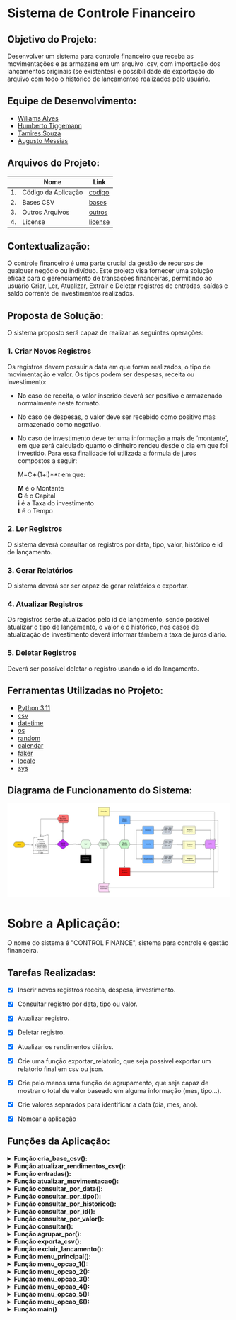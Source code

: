 
# Sistema de Controle Financeiro

## Objetivo do Projeto:

Desenvolver um sistema para controle financeiro que receba as movimentações e as armazene em um arquivo .csv, com importação dos lançamentos originais (se existentes) e possibilidade de exportação do arquivo com todo o histórico de lançamentos realizados pelo usuário.

## Equipe de Desenvolvimento:

- [Wiliams Alves](https://github.com/alves05)
- [Humberto Tiggemann](https://github.com/HumbertoTiggemann)
- [Tamires Souza](https://github.com/tamiresouza)   
- [Augusto Messias](https://github.com/mineironovale) 

## Arquivos do Projeto:

||Nome|Link|
|---|---|---|
|1.|Código da Aplicação|[codigo](./codigo/control_finance.py)|
|2.|Bases CSV|[bases](./codigo/bases/)|
|3.|Outros Arquivos|[outros](./outros/)|
|4.|License|[license](./LICENSE)|

## Contextualização:

O controle financeiro é uma parte crucial da gestão de recursos de qualquer negócio ou indivíduo. Este projeto visa fornecer uma solução eficaz para o gerenciamento de transações financeiras, permitindo ao usuário Criar, Ler, Atualizar, Extrair e Deletar registros de entradas, saídas e saldo corrente de investimentos realizados.

## Proposta de Solução:

O sistema proposto será capaz de realizar as seguintes operações:

### 1. Criar Novos Registros

Os registros devem possuir a data em que foram realizados, o tipo de movimentação e valor. Os tipos podem ser despesas, receita ou investimento:

-   No caso de receita, o valor inserido deverá ser positivo e armazenado normalmente neste formato.
-   No caso de despesas, o valor deve ser recebido como positivo mas armazenado como negativo.
-   No caso de investimento deve ter uma informação a mais de ‘montante’, em que será calculado quanto o dinheiro rendeu desde o dia em que foi investido. Para essa finalidade foi utilizada a fórmula de juros compostos a seguir:

	M=C∗(1+i)***t* em que:
	
	**M** é o Montante  
	**C** é o Capital  
	**i** é a Taxa do investimento  
	**t** é o Tempo  

### 2. Ler Registros

O sistema deverá consultar os registros por data, tipo, valor, histórico e id de lançamento.

### 3. Gerar Relatórios

O sistema deverá ser ser capaz de gerar relatórios e exportar.

### 4. Atualizar Registros

Os registros serão atualizados pelo id de lançamento, sendo possivel atualizar o tipo de lançamento, o valor e o histórico, nos casos de atualização de investimento deverá informar támbem a taxa de juros diário.

### 5. Deletar Registros

Deverá ser possível deletar o registro usando o id do lançamento.

## Ferramentas Utilizadas no Projeto:

- [Python 3.11](https://docs.python.org/3/)
- [csv](https://docs.python.org/3/library/csv.html)  
- [datetime](https://docs.python.org/3/library/datetime.html)  
- [os](https://docs.python.org/3/library/os.html)  
- [random](https://docs.python.org/3/library/random.html)
- [calendar](https://docs.python.org/3/library/calendar.html)
- [faker](https://faker.readthedocs.io/en/master/)
- [locale](https://docs.python.org/pt-br/3.8/library/locale.html)
- [sys](https://docs.python.org/3/library/sys.html)

## Diagrama de Funcionamento do Sistema:
![Fluxo logica](/outros/logica_contro_lfinance.jpg) 

# Sobre a Aplicação:

O nome do sistema é "CONTROL FINANCE", sistema para controle e gestão financeira.

## Tarefas Realizadas:

- [x] Inserir novos registros receita, despesa, investimento.
- [x] Consultar registro por data, tipo ou valor.
- [x] Atualizar registro.
- [x] Deletar registro.
- [x] Atualizar os rendimentos diários.
- [x] Crie uma função exportar_relatorio, que seja possível exportar um relatorio final em csv ou json.
- [x] Crie pelo menos uma função de agrupamento, que seja capaz de mostrar o total de valor baseado em alguma informação (mes, tipo...).
- [x] Crie valores separados para identificar a data (dia, mes, ano).
- [x] Nomear a aplicação


## Funções da Aplicação:


<details>
<summary><b>Função cria_base_csv():</b></summary>

- A função cria uma base pré estruturada para o sistema.

```
def cria_base_csv(numero_linhas: int = 100) -> None:
    '''Função cria base de dados no fromato csv para armazenamento
    dos lançamentos do sitema Control Finance.'''
      
    # Verifica se já existe a base csv    
    if os.path.exists('./bases/base.csv'):
        pass
        
    if not os.path.exists('./bases/base.csv'):
        # Criando cabeçalho
        with open('./bases/base.csv', 'w') as arquivo:
            escritor = csv.writer(arquivo, delimiter=';', lineterminator='\n')
            escritor.writerow(['ID_lancamento','dia','mes','ano','tipo','valor','historico','taxa','montante','rendimento'])

        # Coluna ID do lançamento
        numero_lancamento = list(range(1,numero_linhas + 1))

        # Criando coluna de datas aleatórias
        # Definindo uma semente
        Faker.seed(10)
        random.seed(10)
        fake = Faker()    
        # Data inicial e final
        inicio = datetime(2023,1,1)
        final = datetime(2023,11,19)
        # Adicionando datas a uma lista
        datas = []
        for _ in range(numero_linhas):
            data_aleatoria = fake.date_between_dates(date_start=inicio, date_end=final)
            datas.append(data_aleatoria)
        # Ordendando pela data e mês
        datas = sorted(datas)

        # Criando coluna tipo de lançamento
        tipo_lancamento = []
        for _ in range(numero_linhas):
            palavra_aleatoria = random.choice(['receita', 'despesa', 'investimento'])
            tipo_lancamento.append(palavra_aleatoria)

        # Criando coluna dos valores dos lançamentos
        valores = []
        for tipo in tipo_lancamento:
            if tipo == 'receita':
                valor_aleatorio = round(float(random.randint(100.00, 1000.00)),2)
            elif tipo == 'despesa':
                valor_aleatorio = round(float(random.randint(100.00, 1000.00) * -1), 2)
            else:
                valor_aleatorio = round(float(random.randint(100.00, 100.00)), 2)
            valores.append(valor_aleatorio)

        # Criando coluna historico
        historico = []
        for tipo in tipo_lancamento:
            if tipo == 'receita':
                receitas = random.choice(['vendas', 'servicos'])
                historico.append(receitas)

            elif tipo == 'despesa':
                despesas = random.choice(['energia', 'agua e esgoto', 'internet', 'despesa geral'])
                historico.append(despesas)

            else:
                historico.append('poupanca')

        # Criando coluna taxa de aplicação
        taxa = []
        for tipo in tipo_lancamento:
            if tipo == 'investimento':
                taxa.append(0.0005)
            else:
                taxa.append('')
                
        # Criando a coluna montante e rendimento
        montante = []
        rendimento = []
        for indice in range(len(tipo_lancamento)):
            tipo = tipo_lancamento[indice]
            
            if tipo == 'investimento':
                tempo_dias = (datetime.today().date() - datas[indice]).days
                acumulado = acumulado = round(valores[indice] * (1 + taxa[indice]) ** tempo_dias, 2)
                juros = round(acumulado - valores[indice], 2)
            else:
                acumulado = ''
                juros = ''
            
            montante.append(acumulado)
            rendimento.append(juros)

        ### Salvando a base CSV

        # Unindo as colunas
        matriz = []
        for indice in range(numero_linhas):
            registros = [numero_lancamento[indice], datas[indice].day, datas[indice].month, datas[indice].year,
                         tipo_lancamento[indice], valores[indice], historico[indice], taxa[indice],
                         montante[indice], rendimento[indice]]
            matriz.append(registros)
            
        # Salvando base
        with open('./bases/base.csv', 'a', newline='') as arquivo:
            escritor = csv.writer(arquivo, delimiter=';', lineterminator='\n')
            escritor.writerows(matriz)
        
    return None
```

</details>
<details>
<summary><b>Função atualizar_rendimentos_csv():</b></summary>

- A função recebe o arquivo com os registros financeiros do sistema e recebe a função calcula_rendimento(). A função filtra os registros pelo tipo de lançamento, calcula a diferença de dias entre o dia do lançamento e o dia atual, calcula o valor atual da aplicação e atualiza os registros de montante e rendimento.

```
def atualizar_rendimentos_csv(nome_arquivo: str='./bases/base.csv') -> None:
    def calcular_rendimento(valor:float, taxa:float, dias:int) -> float:
        return round(valor * (1 + taxa) ** dias, 2)

    # Ler o CSV
    with open(nome_arquivo, 'r', newline='') as file:
        csv_reader = csv.reader(file)
        header = next(csv_reader)  # Lê a primeira linha (cabeçalho)

        # Extrair colunas do CSV
        linhas = list(csv_reader)

    # Calcular rendimentos
    hoje = datetime.today().date()
    for linha in linhas:
        if len(linha) >= 10:
            tipo = linha[4]
            if tipo == 'investimento':
                data = datetime(int(linha[3]), int(linha[2]), int(linha[1])).date()
                tempo_dias = (hoje - data).days

                # Atualizar o montante e o rendimento
                valor = float(linha[5])
                taxa = float(linha[7])
                novo_montante = calcular_rendimento(valor, taxa, tempo_dias)
                rendimento = novo_montante - valor

                linha[8] = str(round(novo_montante, 2))
                linha[9] = str(round(rendimento, 2))

    # Escrever de volta no CSV
    with open(nome_arquivo, 'w', newline='') as file:
        csv_writer = csv.writer(file)

        # Escrever o cabeçalho
        csv_writer.writerow(header)

        # Escrever as linhas atualizadas
        csv_writer.writerows(linhas)

    return None
```
</details>
<details>
<summary><b>Função entradas():</b></summary>

- A função entradas() recebe dados e realiza o registro na base csv, a função recebe os parâmetros tipo, valor e historico, nos casos de investimento recebe támbem o parâmetro taxa.

```
def entradas(tipo=str,valor=float,historico= str, taxa=None):
    '''Lança novos registros na base CSV.'''

    with open('./bases/base.csv', 'r') as arquivo: #abre o csv como leitor
            leitor = csv.reader(arquivo, delimiter=';')
            movimentacao = list(leitor)

    #cria as variaveis dos dados

    indice= len(movimentacao)
    data = datetime.today().date().strftime("%Y-%m-%d")
    rendimento=0
    valor_corigido= lambda valor: valor*-1 if tipo == "despesa" else valor #ajustando o sinal do valor
    if tipo == "investimento":
        montante= valor
        rendimento=0
    else:
        montante= ""
        rendimento= ""

    #variavel no formato de lista para a inclusao 
    entrada_linha= [indice, int(data.split('-')[2]), int(data.split('-')[1]), int(data.split('-')[0]),tipo, valor_corigido(valor), historico, taxa, montante, rendimento]

    movimentacao.append(entrada_linha)
    
    #abre o csv como modo de gravação
    with open('./bases/base.csv', 'a', newline='') as arquivo:
        escritor = csv.writer(arquivo, delimiter=';')
        escritor.writerow(entrada_linha) #grava a linha no csv
        arquivo.close()

    return movimentacao 
```
</details>
<details>
<summary><b>Função atualizar_movimentacao():</b></summary>

- A função altera um registro na base csv a partir do id de lançamento, recebe os parâmetros indice, tipo, valor e historico, no caso de investimento recebe o parâmetro taxa.

```
def atualizar_movimentacao(indice: int, tipo:str, valor:float, historico:str, taxa:str) -> list:
    with open('./bases/base.csv', 'r') as arquivo:
        leitor = csv.reader(arquivo, delimiter=';')
        movimentacao = list(leitor)

    if not movimentacao:
        pass

    indice = indice

    if 0 <= indice < len(movimentacao):
        tipo = tipo
        data = datetime.today().date().strftime("%Y-%m-%d")

        if tipo.lower() == 'despesa':
            valor = float(-valor)
            montante = 0
            taxa = 0
            rendimento = 0
            historico = historico
        elif tipo.lower() == 'investimento':
            valor = float(valor)
            taxa = float(taxa)
            tempo_dias = (datetime.today().date() - datetime.strptime(data, "%Y-%m-%d").date())
            montante = round(valor * (1 + taxa) ** tempo_dias.days, 2)
            rendimento = round(montante - valor, 2)
            historico = historico
        else:
            valor = float(valor)
            montante = 0
            taxa = 0
            rendimento = 0
            historico = historico

        if tipo.lower() == 'investimento':
            movimentacao[indice] = [
                str(indice), str(int(data.split('-')[2])),
                str(int(data.split('-')[1])),
                str(int(data.split('-')[0])),
                tipo, valor, historico, taxa,
                montante, rendimento]
        else:
            movimentacao[indice] = [
                str(indice), str(int(data.split('-')[2])),
                str(int(data.split('-')[1])),
                str(int(data.split('-')[0])),
                tipo, valor, historico, '', '', '']
            
        # Salva as alterações no arquivo CSV
        with open('./bases/base.csv', 'w', newline='') as novo_arquivo:
            escritor = csv.writer(novo_arquivo, delimiter=';')
            escritor.writerows(movimentacao)

    return movimentacao
```
</details>
<details>
<summary><b>Função consultar_por_data():</b></summary>

- A função recebe dois parâmetros de data no fromato string 'dd/mm/aaaa' e utiliza a função auxiliar consultar() para acessar a base de dados e aplicar o filtro.

```
def consultar_por_data(data_consulta_inicio: str, data_consulta_fim: str) -> list:
    '''A função consulta o lançamento conforme a data.'''
    data_inicio = datetime.strptime(data_consulta_inicio, "%d/%m/%Y").date()
    data_fim = datetime.strptime(data_consulta_fim, "%d/%m/%Y").date()
    return consultar(lambda linha: datetime(int(linha[3]), int(linha[2]), int(linha[1])).date() >= data_inicio and datetime(int(linha[3]), int(linha[2]), int(linha[1])).date() <= data_fim)
```
</details>
<details>
<summary><b>Função consultar_por_tipo():</b></summary>

- A função recebe o parâmetro tipo_consulta no formato string e utiliza a função auxiliar consultar() para acessar a base de dados e aplicar o filtro.

```
def consultar_por_tipo(tipo_consulta: str) -> list:
    '''A função consulta os lançamentos conforme tipo de lançamento.'''
    return consultar(lambda linha: linha and len(linha) >= 5 and linha[4] == tipo_consulta)
```

</details>
<details>
<summary><b>Função consultar_por_historico():</b></summary>

- A função recebe o parâmetro historico_consulta no formato string e utiliza a função auxiliar consultar() para acessar a base de dados e aplicar o filtro.

```
def consultar_por_historico(historico_consulta: str) -> list:
    '''A função consulta os lançamentos conforme historico de lançamento.'''
    return consultar(lambda linha: linha and len(linha) >= 7 and linha[6] == historico_consulta)
```

</details>
<details>
<summary><b>Função consultar_por_id():</b></summary>

- A função recebe dois parâmetros id_consulta_inicio e id_consulta_final em formato de string e usa a função auxiliar consultar() para acessar a base de dados e aplicar o filtro.

```
def consultar_por_id(id_consulta_inicio: str, id_consulta_final: str) -> list:
    '''A função consulta os lançamentos conforme o id de lançamento.'''
    return consultar(lambda linha: linha and len(linha) >= 1 and id_consulta_inicio <= int(linha[0]) <= id_consulta_final)
```
</details>
<details>
<summary><b>Função consultar_por_valor():</b></summary>

- A função recebe dois parâmetros valor_consulta_inicio e valor_consulta_fim em formato de string e usa a função auxiliar consultar() para acessar a base de dados e aplicar o filtro.

```
def consultar_por_valor(valor_consulta_inicio: str, valor_consulta_fim: str) -> list:
    '''A função consulta os lançamentos conforme o valor de lançamento.'''
    return consultar(lambda linha: linha and len(linha) >= 5 and float(linha[5]) >= float(valor_consulta_inicio) and float(linha[5]) <= float(valor_consulta_fim))
```
</details>
<details>
<summary><b>Função consultar():</b></summary>

- A função auxilia na consulta a base de dados, ela recebe uma função como parametro e realiza o filtro e retorna a consulta da base.

```
def consultar(condicao: callable) -> list:
    '''A função é uma função auxiliar que recebe a base e uma condição
    (expressa como uma função lambda) e retorna os registros que atendem à condição.'''
    
    # Armazena os registros da consulta
    registros_encontrados = []
    
    # Acessa a base
    with open('./bases/base.csv', 'r') as arquivo:
        leitor = csv.reader(arquivo, delimiter=';')
        next(leitor)
        
        # Itera e adiciona a lista os registros encontrados na consulta
        for linha in leitor:
            if condicao(linha):
                registros_encontrados.append(linha)

    return registros_encontrados
```
</details>
<details>
<summary><b>Função agrupar_por():</b></summary>

- A função agrupa os valores disponiveis na base de dados conforme o criterio informado como string.

```
def agrupar_por(criterio: str) -> dict:
    '''Função para agrupar o total de valores com base em um critério específico.'''
    
    # Acessando base
    base = './bases/base.csv'
    
    # Carregar a base existente
    with open(base, 'r') as arquivo:
        leitor = csv.reader(arquivo, delimiter=';')
        tabela = list(leitor)

    # Identificar o índice da coluna correspondente ao critério
    cabecalho = tabela[0]
    indice_criterio = cabecalho.index(criterio.strip().lower())

    # Inicializar o dicionário para armazenar os totais
    totais_por_categoria = {}

    # Calcular os totais com base no critério
    for linha in tabela[1:]:
        categoria = linha[indice_criterio]
        valor = float(linha[5])  # Índice 5 corresponde à coluna 'valor'

        if categoria not in totais_por_categoria:
            totais_por_categoria[categoria] = 0

        totais_por_categoria[categoria] += valor
    
    return totais_por_categoria
```

</details>
<details>
<summary><b>Função exporta_csv():</b></summary>

- A função faz uma consulta consulta se já existe o arquivo 'arquivo.csv' no repositorio 'bases', se exitir ele é substituido pelo novo arquivo gerado pela função, o arquivo é gerado a partir do resultado da função consulta().

```
def exporta_csv(resultados: list) -> None:
    '''A função exporta um arquivo csv conforme consulta.'''
    if os.path.exists('./bases/arquivo.csv'):
        os.remove('./bases/arquivo.csv')
        with open('./bases/arquivo.csv', 'w', newline='') as novo_arquivo:
            escritor = csv.writer(novo_arquivo, delimiter=';')
            registros = resultados
            escritor.writerows(registros)
    else:
        with open('./bases/arquivo.csv', 'w', newline='') as novo_arquivo:
            escritor = csv.writer(novo_arquivo, delimiter=';')
            registros = resultados
            escritor.writerows(registros)
    
    return None
```
</details>
<details>
<summary><b>Função excluir_lancamento():</b></summary>

- A função recebe o número do id de lançamento e procura, caso exista será excluido e a base será atualizada.

```
def exclui_lancamento(numero_lancamento: int) -> list:
    '''A função exclui o lançamento conforme o número do lançamento da coluna ID_lançamento'''

    # Ler todo o conteúdo do arquivo
    with open('./bases/base.csv', 'r') as arquivo:
        leitor = csv.reader(arquivo, delimiter=';')
        linhas = list(leitor)

    # Procurar o índice do registro com base no número de lançamento
    indice_exclusao = None
    for i, linha in enumerate(linhas):
        if linha and linha[0] == str(numero_lancamento):
            indice_exclusao = i
            break

    # Verificar se o registro foi encontrado antes de excluí-lo
    if indice_exclusao is not None:
        # Excluir o registro encontrado
        registro_excluido = linhas.pop(indice_exclusao)

        # Escrever as linhas atualizadas de volta ao arquivo
        with open('./bases/base.csv', 'w', newline='') as arquivo:
            escritor = csv.writer(arquivo, delimiter=';')
            escritor.writerows(linhas)

    return registro_excluido
```
</details>
<details>
<summary><b>Função menu_principal():</b></summary>

- A função auxilia na interação do usuário com a aplicação oferecendo um menu principal para iniciar a navegação, essa função chama todas as outras funções de menu secundários.

```
def menu_principal() -> None:
    '''Função para executar o menu principal e os demais menus.'''
    executa_programa = True
    while executa_programa:
        # Menu principal
        print('*'*80,'\n')
        print(' '*32,'Seja Bem-Vindo!\n')
        print(' '*25,'Sistema de Gestão Financeira\n')
        print(' '*31,'CONTROL FINANCE\n')
        print('\n','*'*80,'\n')
        print('''
        Selecione uma das opções a seguir:
              
        [ 1 ] - adicionar lançamentos.
        [ 2 ] - consultar lançamentos.
        [ 3 ] - gerar relatórios agrupados.
        [ 4 ] - exportar relatório.
        [ 5 ] - alterar registro.
        [ 6 ] - excluir registro.
        [ 0 ] - fechar o programa.''')
        print()
        opcao = int(input('Digite a opção: '))

        if opcao == 0:
            print('\nPrograma encerrado! Volte sempre!\n')
            sys.exit()

        if opcao == 1:
            menu_opcao_1()

        elif opcao == 2:
            menu_opcao_2()

        elif opcao == 3:
            menu_opcao_3()

        elif opcao == 4:
            menu_opcao_4()

        elif opcao == 5:
            menu_opcao_5()

        elif opcao == 6:
            menu_opcao_6()

        else:
            print('\nOpção inválida. Tente novamente.\n')
```
</details>
<details>
<summary><b>Função menu_opcao_1():</b></summary>

- A função auxilia na interação com o menu 'Adiciona Lançamento'.

```
def menu_opcao_1() -> None:
    '''Função para executar o menu de lançamento de registro financeiro.'''
    while True:
        # Menu opção 1
        print('*'*80,'\n')
        print(' '*30,'Adicionar Lançamentos')
        print('\n','*'*80,'\n')
        print('''
        Selecione uma opção a seguir:
        
        [ 1 ] - realizar lançamento.
        [ 0 ] - voltar ao menu.''')
        print()
        opcao = int(input('Digite a opção: '))

        if opcao == 1:
            tipo = input("Digite um tipo (receita/despesa/investimento): ").lower()
            if tipo == 'investimento':
                valor = round(float(input("Digite o valor: ").replace(',','.')),2)
                historico = input("Digite o historico do lançamento: ").lower()
                taxa = round(float(input("Digite a taxa diária: ").replace(',','.')),4)
                entradas(tipo=tipo,valor=valor,historico=historico, taxa=taxa)
                arquivo = open('./bases/base.csv', 'r')
                consulta_lancamento = csv.reader(arquivo, delimiter=';')
                consulta_lancamento = list(consulta_lancamento)[-1]
                arquivo.close() 
                print("\nLançamento realizado:\n")
                print("Número de Lançamento:", consulta_lancamento[0])
                print(f"Data: {consulta_lancamento[1]}/{consulta_lancamento[2]}/{consulta_lancamento[3]}")
                print("Tipo:", consulta_lancamento[4])
                print(f"Valor: {float(consulta_lancamento[5]):.2f}")
                print("Histórico:", consulta_lancamento[6])
                print(f"Taxa: {float(consulta_lancamento[7]):.4f}")
                print("Acumulado:", consulta_lancamento[8])
                print("Rendimento:", consulta_lancamento[9])

            else:
                valor = round(float(input("Digite o valor: ").replace(',','.')),2)
                historico = input("Digite o historico do lançamento: ").lower()
                entradas(tipo=tipo,valor=valor,historico=historico, taxa="")
                arquivo = open('./bases/base.csv', 'r')
                consulta_lancamento = csv.reader(arquivo, delimiter=';')
                consulta_lancamento = list(consulta_lancamento)[-1]
                arquivo.close() 
                print("\nLançamento realizado:\n")
                print("Número de Lançamento:", consulta_lancamento[0])
                print(f"Data: {consulta_lancamento[1]}/{consulta_lancamento[2]}/{consulta_lancamento[3]}")
                print("Tipo:", consulta_lancamento[4])
                print(f"Valor: {float(consulta_lancamento[5]):.2f}")
                print("Histórico:", consulta_lancamento[6])

        elif opcao == 0:
            break

        else:
           print('\nOpção inválida. Tente novamente.\n')
```
</details>
<details>
<summary><b>Função menu_opcao_2():</b></summary>

- A função auxilia na interação com o menu 'Consultar Lançamento'.

```
def menu_opcao_2() -> None:
    '''Função para executar o menu de consultas dos lançamento financeiro.'''
    while True:
        # Menu opção 2
        print('*'*80,'\n')
        print(' '*30,'Consultar Lançamentos')
        print('\n','*'*80,'\n')
        print('''
        Selecione uma opção de consulta a seguir:

        [ 1 ] - consultar por datas.
        [ 2 ] - consultar por tipo de lançamentos.
        [ 3 ] - consultar por valores.
        [ 4 ] - consultar por históricos.
        [ 5 ] - consultar por IDs de lançamentos.
        [ 0 ] - voltar ao menu.''')
        print()
        opcao = int(input('Digite a opção: '))

        if opcao == 1:
            # Solicitar a data para consulta
            print("\nDigite o intervalo de datas no formato dd/mm/aaaa.")
            data_inicio = input("Data inicial: ")
            data_final = input("Data final: ")
            resultado_data = consultar_por_data(data_inicio, data_final)
            if len(resultado_data) > 0:
                print("\nResultados encontrados:\n")
                for i in range(len(resultado_data)):
                    if resultado_data[i][4] == 'investimento':
                        print("Número de Lançamento:", resultado_data[i][0])
                        print(f"Data: {resultado_data[i][1]}/{resultado_data[i][2]}/{resultado_data[i][3]}")
                        print("Tipo:", resultado_data[i][4])
                        print(f"Valor: {float(resultado_data[i][5]):.2f}")
                        print("Histórico:", resultado_data[i][6])
                        print(f"Taxa: {float(resultado_data[i][7]):.4f}")
                        print(f"Acumulado: {float(resultado_data[i][8]):.2f}")
                        print(f"Rendimento: {float(resultado_data[i][9]):.2f}")
                        print('-'*5)
                    else:
                        print("Número de Lançamento:", resultado_data[i][0])
                        print(f"Data: {resultado_data[i][1]}/{resultado_data[i][2]}/{resultado_data[i][3]}")
                        print("Tipo:", resultado_data[i][4])
                        print(f"Valor: {float(resultado_data[i][5]):.2f}")
                        print("Histórico:", resultado_data[i][6])
                        print('-'*5)

            else:
                # Se a data não for encontrada
                print("\nNenhum registro encontrado! Verifique os dados informados.\n")

        elif opcao == 2:
            # Solicitar o tipo para consulta
            tipo_consulta = input("Digite o tipo para consulta (receita/despesa/investimento): ").lower()
            resultado_tipo = consultar_por_tipo(tipo_consulta)
            if len(resultado_tipo) > 0:
                print("\nResultados encontrados:\n")
                for i in range(len(resultado_tipo)):
                    if resultado_tipo[i][4] == 'investimento':
                        print("Número de Lançamento:", resultado_tipo[i][0])
                        print(f"Data: {resultado_tipo[i][1]}/{resultado_tipo[i][2]}/{resultado_tipo[i][3]}")
                        print("Tipo:", tipo_consulta)
                        print(f"Valor: {float(resultado_tipo[i][5]):.2f}")
                        print("Histórico:", resultado_tipo[i][6])
                        print(f"Taxa: {float(resultado_tipo[i][7]):.4f}")
                        print(f"Acumulado: {float(resultado_tipo[i][8]):.2f}")
                        print(f"Rendimento: {float(resultado_tipo[i][9]):.2f}")
                        print('-'*5)
                    else:
                        print("Número de Lançamento:", resultado_tipo[i][0])
                        print(f"Data: {resultado_tipo[i][1]}/{resultado_tipo[i][2]}/{resultado_tipo[i][3]}")
                        print("Tipo:", tipo_consulta)
                        print(f"Valor: {float(resultado_tipo[i][5]):.2f}")
                        print("Histórico:", resultado_tipo[i][6])
                        print('-'*5)

            else:
                # Se o tipo não for encontrado
                print("\nNenhum registro encontrado! Verifique os dados informados.\n")
            
        elif opcao == 3:
            # Solicitar o valor para consulta
            print("\nDigite o intervalo de valores para consulta.")
            valor_inicio = float(input("Valor inicial: "))
            valor_fim = float(input("Valor final: "))
            resultado_valor = consultar_por_valor(valor_inicio, valor_fim)
            if len(resultado_valor) > 0:
                print("\nResultados encontrados:\n")
                for i in range(len(resultado_valor)):
                    if resultado_valor[i][4] == 'investimento':
                        print("Número de Lançamento:", resultado_valor[i][0])
                        print(f"Data: {resultado_valor[i][1]}/{resultado_valor[i][2]}/{resultado_valor[i][3]}")
                        print("Tipo:", resultado_valor[i][4])
                        print(f"Valor: {float(resultado_valor[i][5]):.2f}")
                        print("Histórico:", resultado_valor[i][6])
                        print(f"Taxa: {float(resultado_valor[i][7]):.4f}")
                        print(f"Acumulado: {float(resultado_valor[i][8]):.2f}")
                        print(f"Rendimento: {float(resultado_valor[i][9]):.2f}")
                        print('-'*5)
                    else:
                        print("Número de Lançamento:", resultado_valor[i][0])
                        print(f"Data: {resultado_valor[i][1]}/{resultado_valor[i][2]}/{resultado_valor[i][3]}")
                        print("Tipo:", resultado_valor[i][4])
                        print(f"Valor: {float(resultado_valor[i][5]):.2f}")
                        print("Histórico:", resultado_valor[i][6])
                        print('-'*5)

            else:
                # Se o valor não for encontrado
                print("\nNenhum registro encontrado! Verifique os dados informados.\n")
 
        elif opcao == 4:
            # Solicitar o valor para consulta
            historico_consulta = input("Digite o historico: ").lower()
            resultado_historico = consultar_por_historico(historico_consulta)
            if len(resultado_historico) > 0:
                print("\nResultados encontrados:\n")
                for i in range(len(resultado_historico)):
                    if resultado_historico[i][4] == 'investimento':
                        print("Número de Lançamento:", resultado_historico[i][0])
                        print(f"Data: {resultado_historico[i][1]}/{resultado_historico[i][2]}/{resultado_historico[i][3]}")
                        print("Tipo:", resultado_historico[i][4])
                        print(f"Valor: {float(resultado_historico[i][5]):.2f}")
                        print("Histórico:", resultado_historico[i][6])
                        print(f"Taxa: {float(resultado_historico[i][7]):.4f}")
                        print(f"Acumulado: {float(resultado_historico[i][8]):.2f}")
                        print(f"Rendimento: {float(resultado_historico[i][9]):.2f}")
                        print('-'*5)
                    else:
                        print("Número de Lançamento:", resultado_historico[i][0])
                        print(f"Data: {resultado_historico[i][1]}/{resultado_historico[i][2]}/{resultado_historico[i][3]}")
                        print("Tipo:", resultado_historico[i][4])
                        print(f"Valor: {float(resultado_historico[i][5]):.2f}")
                        print("Histórico:", resultado_historico[i][6])
                        print('-'*5)

            else:
                # Se o valor não for encontrado
                print("\nNenhum registro encontrado! Verifique os dados informados.\n")

        elif opcao == 5:
            # Solicitar o valor para consulta
            print("\nDigite o intervalo de IDs.")
            id_inicio_consulta = int(input("Inicio: "))
            id_fim_consulta = int(input("Fim: "))
            resultado_id = consultar_por_id(id_inicio_consulta, id_fim_consulta)
            if len(resultado_id) > 0:
                print("\nResultados encontrados:\n")
                for i in range(len(resultado_id)):
                    if resultado_id[i][4] == 'investimento':
                        print("Número de Lançamento:", resultado_id[i][0])
                        print(f"Data: {resultado_id[i][1]}/{resultado_id[i][2]}/{resultado_id[i][3]}")
                        print("Tipo:", resultado_id[i][4])
                        print(f"Valor: {float(resultado_id[i][5]):.2f}")
                        print("Histórico:", resultado_id[i][6])
                        print(f"Taxa: {float(resultado_id[i][7]):.4f}")
                        print(f"Acumulado: {float(resultado_id[i][8]):.2f}")
                        print(f"Rendimento: {float(resultado_id[i][9]):.2f}")
                        print('-'*5)
                    else:
                        print("Número de Lançamento:", resultado_id[i][0])
                        print(f"Data: {resultado_id[i][1]}/{resultado_id[i][2]}/{resultado_id[i][3]}")
                        print("Tipo:", resultado_id[i][4])
                        print(f"Valor: {float(resultado_id[i][5]):.2f}")
                        print("Histórico:", resultado_id[i][6])
                        print('-'*5)

            else:
                # Se o intervalo de IDs não forem encontrados
                print("\nNenhum registro encontrado! Verifique os dados informados.\n")
            
        elif opcao == 0:
            break

        else:
            print('\nOpção inválida. Tente novamente.\n')
```
</details>
<details>
<summary><b>Função menu_opcao_3():</b></summary>

- A função auxilia na interação com o menu 'Relatórios Agrupados'.

```
def menu_opcao_3() -> None:
    while True:
        # Menu opção 3
        print('*'*80,'\n')
        print(' '*30,'Relatórios Agrupados')
        print('\n','*'*80,'\n')
        print('''
        Selecione uma opção a seguir:

        [ 1 ] - agrupar por Tipo.
        [ 2 ] - agrupar por Mês.
        [ 3 ] - agrupar por histórico.
        [ 0 ] - voltar ao menu.''')
        print()
        opcao = int(input('Digite a opção: '))
    
        if opcao == 1:
            # Agrupar por tipo
            criterio_agrupamento = 'tipo'        
            resultado_agrupamento = agrupar_por(criterio_agrupamento)
            print("\nRelatório Totais Agrupados por Tipo de Lançamento.\n")
            for chave, valor in resultado_agrupamento.items():
                print(f"{chave.upper()}: {valor}")
            print('-'*5)
             
        elif opcao == 2:
            # Agrupar por Mês
            criterio_agrupamento = 'mes'        
            resultado_agrupamento = agrupar_por(criterio_agrupamento)
            locale.setlocale(locale.LC_TIME, 'pt_BR')
            print("\nRelatório Totais Agrupados por Mês.\n")
            for mes in range(1, 13):
                total_mes = resultado_agrupamento.get(str(mes), 0)
                nome_mes = calendar.month_name[mes]
                print(f"{nome_mes.upper()}: {float(total_mes):.2f}")
            print('-'*5)

        elif opcao == 3:
            # Agrupar por Mês
            criterio_agrupamento = 'historico'        
            resultado_agrupamento = agrupar_por(criterio_agrupamento)
            print("\nRelatório Totais Agrupados por Históricos.\n")
            for chave, valor in resultado_agrupamento.items():
                print(f"{chave.upper()}: {valor}")
            print('-'*5)

        elif opcao == 0:
            break

        else:
            print('\nOpção inválida. Tente novamente.\n')
```
</details>
<details>
<summary><b>Função menu_opcao_4():</b></summary>

- A função auxilia na interação com o menu 'Exportar Relatório CSV'.

```
def menu_opcao_4() -> None:
    '''Função para executar o menu de exportação de relatório dos registro financeiro
    a partir de consultas.'''

    while True:
        print('*'*80,'\n')
        print(' '*30,'Exportar Relatórios CSV')
        print('\n','*'*80,'\n')
        print('''
        Selecione uma opção a seguir:

        [ 1 ] - exportar relatório por datas.
        [ 2 ] - exportar relatório por tipo.
        [ 3 ] - exportar relatório por valor.
        [ 4 ] - exportar relatório por histórico.
        [ 5 ] - exportar relatório por por IDs.
        [ 0 ] - voltar ao menu.\n''')

        opcao = int(input('Digite a opção: '))

        if opcao == 1:
            # Solicitar a data para consulta e exportar o relatório
            print("\nDigite o intervalo de datas no formato dd/mm/aaaa.")
            data_inicio = input("Data inicial: ")
            data_final = input("Data final: ")
            resultado_data = consultar_por_data(data_inicio, data_final)
            resultado_data_csv = [['ID_lancamento', 'dia', 'mes', 'ano', 'tipo', 'valor', 
                                    'historico', 'taxa', 'montante', 'rendimento']]
            resultado_data_csv.extend(resultado_data)
            exporta_csv(resultado_data_csv)
            print(f"Relatório CSV criado ./bases/arquivo.csv")

        elif opcao == 2:
            # Solicitar o tipo para consulta
            tipo_consulta = input("Digite o tipo (receita/despesa/investimento): ").lower()
            resultado_tipo = consultar_por_tipo(tipo_consulta)
            resultado_data_csv = [['ID_lancamento', 'dia', 'mes', 'ano', 'tipo', 'valor', 
                                    'historico', 'taxa', 'montante', 'rendimento']]
            resultado_data_csv.extend(resultado_tipo)
            exporta_csv(resultado_data_csv)
            print(f"Relatório CSV criado ./bases/arquivo.csv")

        elif opcao == 3:
            # Solicitar o valor para consulta e exportar o relatório
            print("\nDigite o intervalo de valores para consulta.")
            valor_inicio = float(input("Valor inicial: "))
            valor_fim = float(input("Valor final: "))
            resultado_valor = consultar_por_valor(valor_inicio, valor_fim)
            resultado_data_csv = [['ID_lancamento', 'dia', 'mes', 'ano', 'tipo', 'valor', 
                                    'historico', 'taxa', 'montante', 'rendimento']]
            resultado_data_csv.extend(resultado_valor)
            exporta_csv(resultado_data_csv, )
            print(f"Relatório CSV criado ./bases/arquivo.csv")

        elif opcao == 4:
            historico_consulta = input("Digite o historico: ").lower()
            resultado_historico = consultar_por_historico(historico_consulta)
            resultado_data_csv = [['ID_lancamento', 'dia', 'mes', 'ano', 'tipo', 'valor', 
                                    'historico', 'taxa', 'montante', 'rendimento']]
            resultado_data_csv.extend(resultado_historico)
            exporta_csv(resultado_data_csv)
            print(f"Relatório CSV criado ./bases/arquivo.csv")

        elif opcao == 5:
            print("\nDigite o intervalo de IDs.")
            id_inicio_consulta = int(input("Inicio: "))
            id_fim_consulta = int(input("Fim: "))
            resultado_id = consultar_por_id(id_inicio_consulta, id_fim_consulta)
            resultado_data_csv = [['ID_lancamento', 'dia', 'mes', 'ano', 'tipo', 'valor', 
                                    'historico', 'taxa', 'montante', 'rendimento']]
            resultado_data_csv.extend(resultado_id)
            exporta_csv(resultado_data_csv, )
            print(f"Relatório CSV criado ./bases/arquivo.csv")

        elif opcao == 0:
            break
        
        else:
            print('\nOpção inválida. Tente novamente.\n')
```
</details>
<details>
<summary><b>Função menu_opcao_5():</b></summary>

- A função auxilia na interação com o menu 'Alterar Lançamento'.

```
def menu_opcao_5() -> None:
    '''Função para executar o menu de alterar lançamento na base de registros.'''
    while True:
        # Menu opção 5
        print('*'*80,'\n')
        print(' '*30,'Alterar Lançamentos')
        print('\n','*'*80,'\n')
        print('''
        Selecione uma opção a seguir:
        
        [ 1 ] - realizar alteração.
        [ 0 ] - voltar ao menu.\n''')

        opcao = int(input('Digite a opção: '))

        if opcao == 1:
            indice_movimentacao = int(input("\nDigite o ID do lançamento: "))
            tipo_movimentacao = input("Digite o tipo de lançamento (receita/despesa/investimento): ").lower()

            # Condição para alterar lnaçamento para investiemnto, receita ou despesa
            if tipo_movimentacao == 'investimento':
                valor_movimentacao = float(input("Digite o valor: ").replace(',','.'))
                historico_movimentacao = input("Digite o histórico: ").lower()
                taxa_movimentacao = input("Digite a taxa diária: ").replace(',','.')
                movimentacao_atualizada = atualizar_movimentacao(indice_movimentacao, tipo_movimentacao, valor_movimentacao, 
                                                                    historico_movimentacao, taxa_movimentacao)
                registro = [linha for linha in movimentacao_atualizada if str(indice_movimentacao) in linha]
                print("\nRegistro Alterado.\n")
                print("Número de Lançamento:", registro[0][0])
                print(f"Data: {registro[0][1]}/{registro[0][2]}/{registro[0][3]}")
                print("Tipo:", registro[0][4])
                print(f"Valor: {float(registro[0][5]):.2f}")
                print("Histórico:", registro[0][6])
                print(f"Taxa: {float(registro[0][7]):.4f}")
                print(f"Acumulado: {float(registro[0][8]):.2f}")
                print(f"Rendimento: {float(registro[0][9]):.2f}")
                print('-'*5)

            else:
                valor_movimentacao = float(input("Digite o valor: ").replace(',','.'))
                historico_movimentacao = input("Digite o histórico: ").lower()
                movimentacao_atualizada = atualizar_movimentacao(indice_movimentacao,tipo_movimentacao, valor_movimentacao, 
                                                                    historico_movimentacao, None)
                registro = [linha for linha in movimentacao_atualizada if str(indice_movimentacao) in linha]
                print("\nRegistro Alterado.\n")
                print("Número de Lançamento:", registro[0][0])
                print(f"Data: {registro[0][1]}/{registro[0][2]}/{registro[0][3]}")
                print("Tipo:", registro[0][4])
                print(f"Valor: {float(registro[0][5]):.2f}")
                print("Histórico:", registro[0][6])
                print('-'*5)

        elif opcao == 0:
            break

        else:
            print('\nOpção inválida. Tente novamente.\n')
```
</details>
<details>
<summary><b>Função menu_opcao_6():</b></summary>

- A função auxilia na interação com o menu 'Excluir Lançamentos'.

```
def menu_opcao_6() -> None:
    '''Função para executar o menu de exclusão de lançamento na base.'''
    while True:
        # Menu opção 6
        print('*'*80,'\n')
        print(' '*30,'Excluir Lançamentos')
        print('\n','*'*80,'\n')
        print('''
        Selecione uma opção a seguir:
        
        [ 1 ] - excluir lançamento.
        [ 0 ] - voltar ao menu.\n''')

        opcao = int(input('Digite a opção: '))         
            
        if opcao == 1:    
            # Solicitar o número de lançamento para excluir
            numero_lancamento_excluir = int(input("\nDigite o número de lançamento para excluir: "))
            registro_excluido = exclui_lancamento(numero_lancamento_excluir)
            print("\nRegistro excluído:\n")
            print("Número de Lançamento:", registro_excluido[0])
            print("Data:", f"{registro_excluido[1]}/{registro_excluido[2]}/{registro_excluido[3]}")
            print("Tipo:", registro_excluido[4])
            print("Valor:", registro_excluido[5])
            print("Histórico:", registro_excluido[6])

        elif opcao == 0:
            break

        else:
            print('\nOpção inválida. Tente novamente.\n')
```
</details>
<details>
<summary><b>Função main()</b></summary>

- Possibilita o funcionamento da aplicação.

```
def main():
    '''Função para executar o programa.'''
    while True:
        # Criar a base CSV
        cria_base_csv()

        # Atualizar rendimentos no CSV
        atualizar_rendimentos_csv()

        # Menu principal
        menu_principal()
```
</details>
